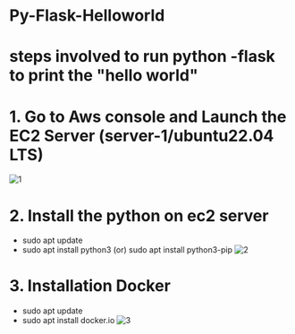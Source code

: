 # Py-Flask-Helloworld
# steps involved to run python -flask to print the "hello world"

# 1. Go to Aws console and Launch the EC2 Server (server-1/ubuntu22.04 LTS)
![1](https://github.com/mohsuhel/py-flask-hw/assets/127845338/1be97a43-3ca0-491f-bede-1588abaab252)

# 2. Install the python on ec2 server 
- sudo apt update
- sudo apt install python3 (or) sudo apt install python3-pip
![2](https://github.com/mohsuhel/py-flask-hw/assets/127845338/77facdac-52c3-4292-9b05-bdef1047360e)

# 3. Installation Docker
- sudo apt update
- sudo apt install docker.io
  ![3](https://github.com/mohsuhel/py-flask-hw/assets/127845338/dd512d69-70dd-4ac4-967b-555889a21614)

